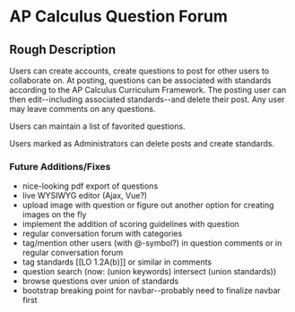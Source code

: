 # AP Calculus Question Forum 

## Rough Description

Users can create accounts, create questions to post for other users to collaborate on. At posting, questions can be associated with standards according to the AP Calculus Curriculum Framework. The posting user can then edit--including associated standards--and delete their post. Any user may leave comments on any questions.

Users can maintain a list of favorited questions.

Users marked as Administrators can delete posts and create standards.


### Future Additions/Fixes

- nice-looking pdf export of questions
- live WYSIWYG editor (Ajax, Vue?)
- upload image with question or figure out another option for creating images on the fly
- implement the addition of scoring guidelines with question
- regular conversation forum with categories
- tag/mention other users (with @-symbol?) in question comments or in regular conversation forum
- tag standards [[LO 1.2A(b)]] or similar in comments
- question search (now: (union keywords) intersect (union standards))
- browse questions over union of standards
- bootstrap breaking point for navbar--probably need to finalize navbar first
